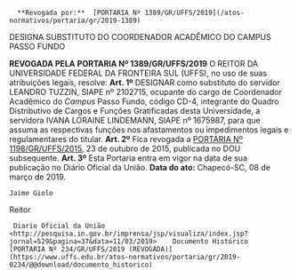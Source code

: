       **Revogada por:**  [PORTARIA Nº 1389/GR/UFFS/2019](/atos-normativos/portaria/gr/2019-1389) 

   DESIGNA SUBSTITUTO DO COORDENADOR ACADÊMICO DO CAMPUS PASSO FUNDO  

 **REVOGADA PELA**  **PORTARIA Nº 1389/GR/UFFS/2019** O REITOR DA UNIVERSIDADE FEDERAL DA FRONTEIRA SUL (UFFS), no uso de suas atribuições legais, resolve: **Art. 1º**  DESIGNAR como substituto do servidor LEANDRO TUZZIN, SIAPE nº 2102715, ocupante do cargo de Coordenador Acadêmico do *Campus*  Passo Fundo, código CD-4, integrante do Quadro Distributivo de Cargos e Funções Gratificadas desta Universidade, a servidora IVANA LORAINE LINDEMANN, SIAPE nº 1675987, para que assuma as respectivas funções nos afastamentos ou impedimentos legais e regulamentares do titular. **Art. 2º**  Fica revogada a [PORTARIA Nº 1198/GR/UFFS/2015](https://www.uffs.edu.br/atos-normativos/portaria/gr/2015-1198), 23 de outubro de 2015, publicada no DOU subsequente. **Art. 3º**  Esta Portaria entra em vigor na data de sua publicação no Diário Oficial da União.        **Data do ato:** Chapecó-SC, 08 de março de 2019.   
 

    Jaime Giolo   
 Reitor 

     Diario Oficial da União <http://pesquisa.in.gov.br/imprensa/jsp/visualiza/index.jsp?jornal=529&pagina=37&data=11/03/2019>    Documento Histórico  [PORTARIA Nº 234/GR/UFFS/2019 (REVOGADA)](https://www.uffs.edu.br/atos-normativos/portaria/gr/2019-0234/@@download/documento_historico)     
      